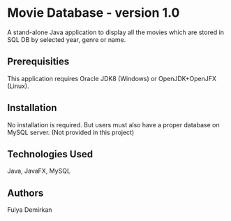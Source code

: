 # Movie Database - version 1.0

A stand-alone Java application to display all the movies which are stored in SQL DB by selected year, genre or name.

## Prerequisities ##
This application requires Oracle JDK8 (Windows) or OpenJDK+OpenJFX (Linux).

## Installation ##
No installation is required. But users must also have a proper database on MySQL server. (Not provided in this project)

## Technologies Used ##
Java, JavaFX, MySQL

## Authors ##
Fulya Demirkan 